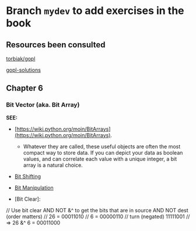# Branch `mydev` to add exercises in the book

## Resources been consulted

[torbiak/gopl](https://github.com/torbiak/gopl)

[gopl-solutions](https://github.com/vinceyuan/gopl-solutions)

## Chapter 6

### Bit Vector (aka. Bit Array)

**SEE:** 

- [https://wiki.python.org/moin/BitArrays](https://wiki.python.org/moin/BitArrays).
  
  - Whatever they are called, these useful objects are often the most compact way to store data. If you can depict your data as boolean values, and can correlate each value with a unique integer, a bit array is a natural choice.

- [Bit Shifting](https://python-reference.readthedocs.io/en/latest/docs/operators/bitwise_left_shift.html)

- [Bit Manipulation](https://wiki.python.org/moin/BitManipulation)

- [Bit Clear]:
  
// Use bit clear AND NOT &^ to get the bits that are in source AND NOT dest (order matters)
// 26     = 00011010
// 6      = 00000110
// turn (negated)     11111001
// => 26 &^ 6 = 00011000 
